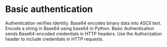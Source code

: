 # Basic authentication
Authentication verifies identity. Base64 encodes binary data into ASCII text. Encode a string in Base64 using base64 in Python. Basic Authentication sends Base64-encoded credentials in HTTP headers. Use the Authorization header to include credentials in HTTP requests.

